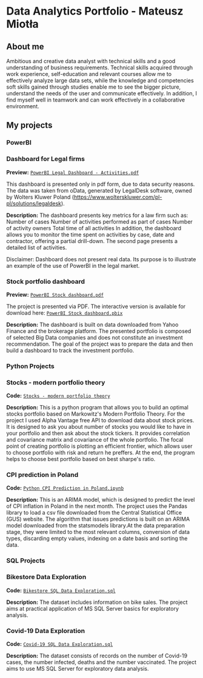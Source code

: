 # Data Analytics Portfolio - Mateusz Miotła
## About me
Ambitious and creative data analyst with technical skills and a good understanding of 
business requirements. Technical skills acquired through work experience, self-education and relevant 
courses allow me to effectively analyze large data sets, while the knowledge and competencies 
soft skills gained through studies enable me to see the bigger picture, understand the needs of the 
user and communicate effectively. In addition, I find myself well in teamwork and can 
work effectively in a collaborative environment.


## My projects

### PowerBI 

### Dashboard for Legal firms

**Preview:** [`PowerBI Legal Dashboard - Activities.pdf`](https://github.com/xRavagerr/Portfolio_Projects/blob/main/PowerBI%20Legal%20Dashboard%20-%20Activities.pdf)

This dashboard is presented only in pdf form, due to data security reasons. The data was taken from oData, generated by LegalDesk software, owned by Wolters Kluwer Poland (https://www.wolterskluwer.com/pl-pl/solutions/legaldesk).

**Description:**
The dashboard presents key metrics for a law firm such as:
Number of cases
Number of activities performed as part of cases
Number of activity owners
Total time of all activities
In addition, the dashboard allows you to monitor the time spent on activities by case, date and contractor, offering a partial drill-down.
The second page presents a detailed list of activities.

Disclaimer: Dashboard does not present real data. Its purpose is to illustrate an example of the use of PowerBI in the legal market.


### Stock portfolio dashboard
**Preview:** [`PowerBI Stock dashboard.pdf`](https://github.com/xRavagerr/Portfolio_Projects/blob/main/PowerBI%20Stock%20dashboard.pdf)

The project is presented via PDF. The interactive version is available for download here: [`PowerBI Stock dashboard.pbix`](https://github.com/xRavagerr/Portfolio_Projects/blob/main/PowerBI%20Stock%20dashboard.pbix)

**Description:** The dashboard is built on data downloaded from Yahoo Finance and the brokerage platform. The presented portfolio is composed of selected Big Data companies and does not constitute an investment recommendation. The goal of the project was to prepare the data and then build a dashboard to track the investment portfolio.

### Python Projects

### Stocks - modern portfolio theory
**Code:** [`Stocks - modern portfolio theory`](https://github.com/xRavagerr/Portfolio_Projects/blob/main/Stocks%20-%20modern%20portfolio%20theory.ipynb)

**Description:** This is a python program that allows you to build an optimal stocks portfolio based on Markowitz's Modern Portfolio Theory. For the project I used Alpha Vantage free API to download data about stock prices. It is designed to ask you about number of stocks you would like to have in your portfolio and then ask about the stock tickers. It provides correlation and covariance matrix and covariance of the whole portfolio. The focal point of creating portfolio is plotting an efficient frontier, which allows user to choose portfolio with risk and return he preffers. At the end, the program helps to choose best portfolio based on best sharpe's ratio.


### CPI prediction in Poland
**Code:** [`Python CPI Prediction in Poland.ipynb`](https://github.com/xRavagerr/Portfolio_Projects/blob/main/Python%20CPI%20Prediction%20in%20Poland.ipynb)

**Description:** This is an ARIMA model, which is designed to predict the level of CPI inflation in Poland in the next month. The project uses the Pandas library to load a csv file downloaded from the Central Statistical Office (GUS) website. The algorithm that issues predictions is built on an ARIMA model downloaded from the statsmodels library.At the data preparation stage, they were limited to the most relevant columns, conversion of data types, discarding empty values, indexing on a date basis and sorting the data.


### SQL Projects

### Bikestore Data Exploration
**Code:** [`Bikestore SQL Data Exploration.sql`](https://github.com/xRavagerr/Portfolio_Projects/blob/main/Bikestore%20SQL%20Data%20Exploration.sql)

**Description:** The dataset includes information on bike sales. The project aims at practical application of MS SQL Server basics for exploratory analysis.


### Covid-19 Data Exploration
**Code:** [`Covid-19 SQL Data Exploration.sql`](https://github.com/xRavagerr/Portfolio_Projects/blob/main/Covid-19%20SQL%20Data%20Exploration.sql)

**Description:** The dataset consists of records on the number of Covid-19 cases, the number infected, deaths and the number vaccinated. The project aims to use MS SQL Server for exploratory data analysis.

